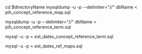 cd $directoryName
mysqldump -u<user> -p<password> --delimiter="//" dbName < pih_concept_reference_map.sql

mysqldump -u<user> -p<password> --delimiter="//" dbName < pih_concept_reference_term.sql

mysql -u <user> -p < est_dates_concept_reference_term.sql

mysql -u <user> -p < est_dates_ref_maps.sql 
